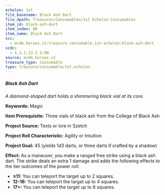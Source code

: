 ```yaml
---
echelon: 1st
file_basename: Black Ash Dart
file_dpath: Treasures/Consumables/1st Echelon Consumables
item_id: black-ash-dart
item_index: 08
item_name: Black Ash Dart
scc:
  - mcdm.heroes.v1:treasure.consumable.1st-echelon:black-ash-dart
scdc:
  - 1.1.1:13.2.1:08
source: mcdm.heroes.v1
treasure_type: Consumable
type: treasure/consumable/1st-echelon
---
```


##### Black Ash Dart

*A diamond-shaped dart holds a shimmering black vial at its core.*

**Keywords:** Magic

**Item Prerequisite:** Three vials of black ash from the College of Black Ash

**Project Source:** Texts or lore in Szetch

**Project Roll Characteristic:** Agility or Intuition

**Project Goal:** 45 (yields 1d3 darts, or three darts if crafted by a shadow)

**Effect:** As a maneuver, you make a ranged free strike using a black ash dart. The strike deals an extra 1 damage and adds the following effects to the tier outcomes of the power roll:

- **≤11:** You can teleport the target up to 2 squares.
- **12-16:** You can teleport the target up to 4 squares.
- **17+:** You can teleport the target up to 6 squares.
